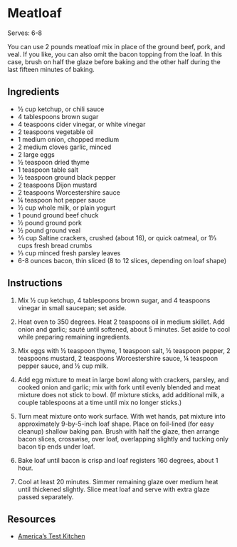 # Meatloaf

Serves: 6-8

You can use 2 pounds meatloaf mix in place of the ground beef, pork, and veal. If you like, you can also omit the bacon topping from the loaf. In this case, brush on half the glaze before baking and the other half during the last fifteen minutes of baking.

## Ingredients

* ½ cup ketchup, or chili sauce
* 4 tablespoons brown sugar
* 4 teaspoons cider vinegar, or white vinegar
* 2 teaspoons vegetable oil
* 1 medium onion, chopped medium
* 2 medium cloves garlic, minced
* 2 large eggs
* ½ teaspoon dried thyme
* 1 teaspoon table salt
* ½ teaspoon ground black pepper
* 2 teaspoons Dijon mustard
* 2 teaspoons Worcestershire sauce
* ¼ teaspoon hot pepper sauce
* ½ cup whole milk, or plain yogurt
* 1 pound ground beef chuck
* ½ pound ground pork
* ½ pound ground veal
* ⅔ cup Saltine crackers, crushed (about 16), or quick oatmeal, or 1⅓ cups fresh bread crumbs
* ⅓ cup minced fresh parsley leaves
* 6-8 ounces bacon, thin sliced (8 to 12 slices, depending on loaf shape)

## Instructions

1. Mix ½ cup ketchup, 4 tablespoons brown sugar, and 4 teaspoons vinegar in small saucepan; set aside.

2. Heat oven to 350 degrees. Heat 2 teaspoons oil in medium skillet. Add onion and garlic; sauté until softened, about 5 minutes. Set aside to cool while preparing remaining ingredients.

3. Mix eggs with ½ teaspoon thyme, 1 teaspoon salt, ½ teaspoon pepper, 2 teaspoons mustard, 2 teaspoons Worcestershire sauce, ¼ teaspoon pepper sauce, and ½ cup milk.

4. Add egg mixture to meat in large bowl along with crackers, parsley, and cooked onion and garlic; mix with fork until evenly blended and meat mixture does not stick to bowl. (If mixture sticks, add additional milk, a couple tablespoons at a time until mix no longer sticks.)

5. Turn meat mixture onto work surface. With wet hands, pat mixture into approximately 9-by-5-inch loaf shape. Place on foil-lined (for easy cleanup) shallow baking pan. Brush with half the glaze, then arrange bacon slices, crosswise, over loaf, overlapping slightly and tucking only bacon tip ends under loaf.

6. Bake loaf until bacon is crisp and loaf registers 160 degrees, about 1 hour.

7. Cool at least 20 minutes. Simmer remaining glaze over medium heat until thickened slightly. Slice meat loaf and serve with extra glaze passed separately.

## Resources

* [America’s Test Kitchen](https://www.americastestkitchen.com/recipes/1582-bacon-wrapped-meatloaf-with-brown-sugar-ketchup-glaze)
